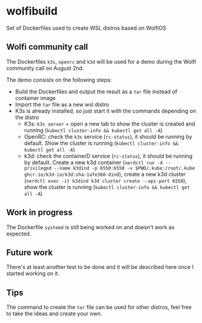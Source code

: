 # wolfibuild
Set of Dockerfiles used to create WSL distros based on WolfiOS

## Wolfi community call
The Dockerfiles `k3s`, `openrc` and `k3d` will be used for a demo during the Wolfi community call on August 2nd.

The demo consists on the following steps:

- Build the Dockerfiles and output the result as a `tar` file instead of container image
- Import the `tar` file as a new wsl distro
- K3s is already installed, so just start it with the commands depending on the distro
  - K3s: `k3s server` + open a new tab to show the cluster is created and running (`kubectl cluster-info && kubectl get all -A`)
  - OpenRC: check the `k3s` service (`rc-status`), it should be running by default. Show the cluster is running (`kubectl cluster-info && kubectl get all -A`)
  - k3d: check the containerD service (`rc-status`), it should be running by default. Create a new k3d container (`nerdctl run -d --privileged --name k3dind -p 6550:6550 -v $PWD/.kube:/root/.kube ghcr.io/k3d-io/k3d:sha-1afe360-dind`), create a new k3d cluster (`nerdctl exec -it k3dind k3d cluster create --api-port 6550`), show the cluster is running (`kubectl cluster-info && kubectl get all -A`)
 
## Work in progress
The Dockerfile `systemd` is still being worked on and doesn't work as expected.

## Future work
There's at least another test to be done and it will be described here once I started working on it.

## Tips
The command to create the `tar` file can be used for other distros, feel free to take the ideas and create your own.
